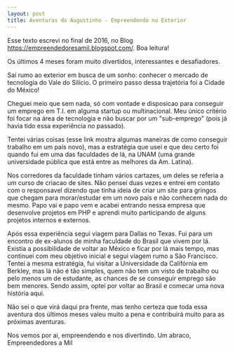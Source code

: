 ```yaml
---
layout: post
title: Aventuras do Augustinho - Empreendendo no Exterior
---
```


Esse texto escrevi no final de 2016, no Blog https://empreendedoresamil.blogspot.com/. Boa leitura!

Os últimos 4 meses foram muito divertidos, interessantes e desafiadores.

Saí rumo ao exterior em busca de um sonho: conhecer o mercado de tecnologia do Vale do Silício. O primeiro passo dessa trajetória foi a Cidade do México! 

Cheguei meio que sem nada, só com vontade e disposicao para conseguir um emprego em T.I. em alguma startup ou multinacional. Meu único critério foi focar na área de tecnologia e não buscar por um "sub-emprego" (pois já havia tido essa experiência no passado).

Tentei várias coisas (esse link mostra algumas maneiras de como conseguir trabalho em um país novo), mas a estratégia que usei e que deu certo foi quando fui em uma das faculdades de lá, na UNAM (uma grande universidade pública que está entre as melhores da Am. Latina). 

Nos corredores da faculdade tinham vários cartazes, um deles se referia a um curso de criacao de sites. Não pensei duas vezes e entrei em contato com o responsavel dizendo que tinha ideia de criar um site para gringos que chegam para morar/estudar em um novo país e não conhecem nada do mesmo. Papo vai e papo vem e acabei entrando nessa empresa que desenvolve projetos em PHP e aprendi muito participando de alguns projetos internos e externos.

Após essa experiência segui viagem para Dallas no Texas. Fui para um encontro de ex-alunos de minha faculdade do Brasil que vivem por lá. Existia a possibilidade de voltar ao México e ficar por lá mais tempo, mas continuei com meu objetivo inicial e segui viagem rumo a São Francisco. Tentei a mesma estratégia, fui visitar a Universidade da Califórnia em Berkley, mas lá não é tão simples, quem não tem um visto de trabalho ou pelo menos um de estudante, as chances de se conseguir emprego são bem menores. Sendo assim, optei por voltar ao Brasil e comecar uma nova história aqui.

Não sei o que virá daqui pra frente, mas tenho certeza que toda essa aventura dos últimos meses valeu muito a pena e contribuirá muito para as próximas aventuras.

Nos vemos por ai, empreendendo e nos divertindo.
Um abraco,
Empreendedores a Mil